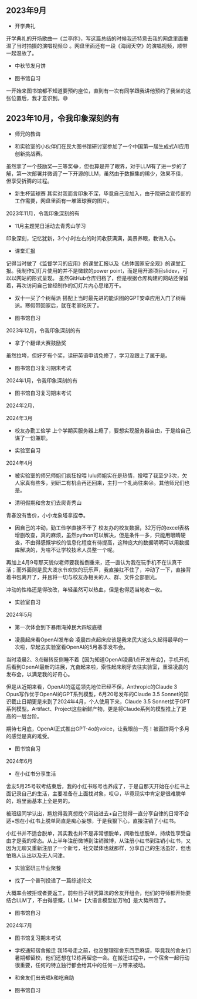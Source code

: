## 2023年9月

- 开学典礼

开学典礼的开场歌曲—《兰亭序》，写这篇总结的时候我还特意去我的网盘里面重温了当时拍摄的演唱视频😊 。网盘里面还有一段《海阔天空》的演唱视频，顺带一起温故了。

- 中秋节发月饼

- 图书馆自习

一开始来图书馆都不知道要预约座位，直到有一次有同学跟我讲他预约了我坐的这张位置后，我才意识到。😅

## 2023年10月，令我印象深刻的有

- 师兄的教诲

- 和实验室的小伙伴们在民大图书馆研讨室参加了一个中国第一届生成式AI应用创新挑战赛。

虽然拿了一个鼓励奖—三等奖😂，但也算是开了眼界，对于LLM有了进一步的了解，第一次部署并微调了一下开源的LLM，虽然由于数据集的稀少，效果不佳，但享受折腾的过程。

- 新生杯篮球赛
其实对我而言印象不深，毕竟自己没加入，由于院研会宣传部的工作需要，网盘里面有一堆篮球赛的图片。

2023年11月，令我印象深刻的有

- 11月主题党日活动去青秀山学习

印象深刻，记忆犹新，3个小时左右的时间收获满满，美景养眼，教诲入心。

- 课堂汇报

记得当时做了《监督学习的应用》的课堂汇报以及《总体国家安全观》的课堂汇报。我制作幻灯片使用的并不是微软的power point，而是用开源项目slidev，可以以网站的形式呈现。
虽然GitHub仓库归档了，但是根据仓库构建的网站还保留着，再次访问自己曾经制作的幻灯片内心思绪万千。

- 双十一买了个树莓派
搭配上当时最先进的能识图的GPT安卓应用入门了树莓派。寒假带回家后，就在老家吃灰了。

- 图书馆自习

2023年12月，令我印象深刻的有

- 拿了个翻译大赛鼓励奖

虽然拉垮，但好歹有个奖，读研英语申请免修了，学习没跟上了属于是。

- 图书馆自习复习期末考试

2024年1月，令我印象深刻的有

- 图书馆自习复习期末考试

2024年2月，

2024年3月

- 校友办勤工俭学
上个学期买服务器上瘾了，要想实现服务器自由，于是给自己谋了一份兼职。

- 实验室自习

2024年4月

- 被实验室的师兄师姐们疯狂投喂
lulu师姐实在是热情，投喂了我至少3次，欠人家真有些多，到研二有机会再还回来，主打一个礼尚往来😜。其他师兄们也是。

- 清明假期和舍友们去爬青秀山

青春没有售价，小小龙象塔拿捏😎。

- 因自己的冲动，勤工俭学直接不干了
校友办的校友数据，32万行的excel表格增删改查，真的麻烦，虽然python可以解决，但是条件一多，只能用眼睛硬查，不由得感慨学校的信息化程度有待提高，这种庞大的数据明明可以用数据库解决的，为啥不让学校技术人员整一个呢。

再加上4月9号那天貌似老师要我推倒重来，还一直认为我在玩手机不在认真干活；而外面则是民大泼水节欢快的玩乐声，我直接扛不住了，冲动了一下，直接背着书包离开了，并且将一切与校友办相关的人、群、文件全部删光。

冲动的性格还是得改改，年轻虽然可以热血，但是也得适当地收一收。

- 实验室自习

2024年5月

- 第一次体会到下暴雨淹掉民大四坡底楼

-  凌晨起床看OpenAI发布会
凌晨四点起床应该是我来民大这么久起得最早的一次啦，早起去实验室看OpenAI的5月春季发布会。

当时凌晨2、3点辗转反侧睡不着【因为知道OpenAI凌晨1点开发布会】，手机开机后看到OpenAl最新的进展，亢奋起来啦，索性起床刷牙去往实验室，重温凌晨的发布会，以满足我的好奇心。

但是从近期来看，OpenAI的遥遥领先地位已经不保，Anthropic的Claude 3 Opus写作优于OpenAI的GPT系列模型，6月20号发布的Claude 3.5 Sonnet的知识截止日期更是来到了2024年4月，个人使用下来，Claude 3.5 Sonnet优于GPT系列模型。Artifact、Project这些新鲜产物，更是将Claude系列的模型推上了更高的一层台阶。

期待七月底，OpenAI正式推出GPT-4o的voice，让我眼前一亮！被画饼两个多月的感觉是真的难受。

- 图书馆自习

2024年6月

- 在小红书分享生活

舍友5月25号软考结束后，我的小红书账号也养成了，于是自那天开始在小红书上面记录自己的生活，主要准备在上面找对象，哎😑，毕竟现实中肯定是很难脱单的，班里面基本上全是男的。

被班级同学认出，尴尬得我真想找个洞钻进去+自己觉得一直分享自律的日常不合适+想在小红书上脱单简直是痴心妄想，于是我狠下心，直接注销了小红书。

小红书并不适合脱单，其实我也并不是非常想脱单，间歇性想脱单，持续性享受自由才是我的常态。从上半年注册微博到注销微博，从注册小红书到注销小红书，又因为无聊又重新注册了一个新号，社交媒体也就那样，分享自己的生活虽好，但也怕熟人认出以及无人问津。

- 实验室研三毕业聚餐

- 找了一个普刊投递了一篇综述论文

大概率会被拒或者要返工，前些日子研究算法的舍友开组会，他们的导师都开始要结合LLM了，不由得感慨，LLM+【大语言模型加万物】是大势所趋了。

- 图书馆自习

2024年7月

- 图书馆复习期末考试

- 学校通知宿舍搬迁
我15号走之前，也没整理宿舍东西至麻袋，毕竟我的舍友们暑期都留校，他们还想在12栋再留恋一会。在搬迁过程中，一个宿舍一起行动很重要，任何的特立独行都会给其中的任何一方带来被动。

- 和舍友们出去唱k和吃自助

- 图书馆自习